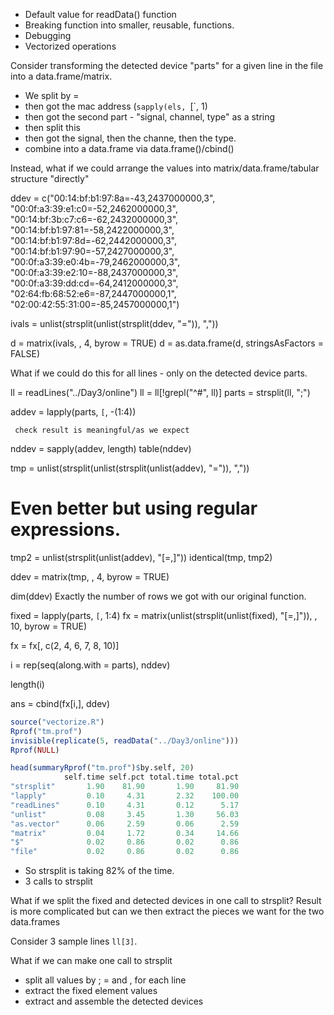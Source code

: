 
+ Default value for readData() function
+ Breaking function into smaller, reusable, functions.
+ Debugging
+ Vectorized operations


Consider transforming the detected device "parts"
for a given line in the file into a data.frame/matrix.

+ We split by =
+ then got the mac address (`sapply(els, `[`, 1)
+ then got the second part - "signal, channel, type" as a string
+ then split this
+ then got the signal, then the channe, then the type.
+ combine into a data.frame via data.frame()/cbind() 

Instead, what if we could arrange the values into matrix/data.frame/tabular structure
"directly"

ddev = c("00:14:bf:b1:97:8a=-43,2437000000,3", "00:0f:a3:39:e1:c0=-52,2462000000,3", 
"00:14:bf:3b:c7:c6=-62,2432000000,3", "00:14:bf:b1:97:81=-58,2422000000,3", 
"00:14:bf:b1:97:8d=-62,2442000000,3", "00:14:bf:b1:97:90=-57,2427000000,3", 
"00:0f:a3:39:e0:4b=-79,2462000000,3", "00:0f:a3:39:e2:10=-88,2437000000,3", 
"00:0f:a3:39:dd:cd=-64,2412000000,3", "02:64:fb:68:52:e6=-87,2447000000,1", 
"02:00:42:55:31:00=-85,2457000000,1")


ivals = unlist(strsplit(unlist(strsplit(ddev, "=")), ","))

d = matrix(ivals, , 4, byrow = TRUE)
d = as.data.frame(d, stringsAsFactors = FALSE)


What if we could do this for all lines - only on the detected device parts.

ll = readLines("../Day3/online")
ll = ll[!grepl("^#", ll)]
parts = strsplit(ll, ";")

addev = lapply(parts, `[`, -(1:4))

     check result is meaningful/as we expect
nddev = sapply(addev, length)
table(nddev)

tmp = unlist(strsplit(unlist(strsplit(unlist(addev), "=")), ","))

  # Even better but using regular expressions.
tmp2 = unlist(strsplit(unlist(addev), "[=,]"))
identical(tmp, tmp2)

ddev = matrix(tmp, , 4, byrow = TRUE)

dim(ddev)
   Exactly the number of rows we got with our original function.
   

fixed = lapply(parts, `[`, 1:4)
fx = matrix(unlist(strsplit(unlist(fixed), "[=,]")), , 10, byrow = TRUE)

fx = fx[, c(2, 4, 6, 7, 8, 10)]

i = rep(seq(along.with = parts), nddev)

length(i)

ans = cbind(fx[i,], ddev)




```r
source("vectorize.R")
Rprof("tm.prof")
invisible(replicate(5, readData("../Day3/online")))
Rprof(NULL)
```

```r
head(summaryRprof("tm.prof")$by.self, 20)
            self.time self.pct total.time total.pct
"strsplit"       1.90    81.90       1.90     81.90
"lapply"         0.10     4.31       2.32    100.00
"readLines"      0.10     4.31       0.12      5.17
"unlist"         0.08     3.45       1.30     56.03
"as.vector"      0.06     2.59       0.06      2.59
"matrix"         0.04     1.72       0.34     14.66
"$"              0.02     0.86       0.02      0.86
"file"           0.02     0.86       0.02      0.86
```

+ So strsplit is taking 82% of the time.
+ 3 calls to strsplit






What if we split the fixed and detected devices in one call to strsplit?
Result is more complicated but can we then extract the pieces we want for
the two data.frames

Consider 3 sample lines  `ll[3]`.

What if we can  make one call to strsplit
+ split all values by ; = and , for each line
+ extract the fixed element values
+ extract and assemble the detected devices


